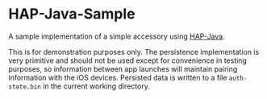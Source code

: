HAP-Java-Sample
=========
A sample implementation of a simple accessory using [HAP-Java](https://github.com/beowulfe/HAP-Java).

This is for demonstration purposes only. The persistence implementation is very primitive and should not be used except
for convenience in testing purposes, so information between app launches will maintain pairing information with the iOS
devices. Persisted data is written to a file `auth-state.bin` in the current working directory.
